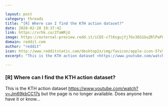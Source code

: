 ```yaml
---

layout: post
category: threads
title: "[R] Where can I find the KTH action dataset?"
date: 2020-02-28 19:37:42
link: https://vrhk.co/2TaWRjU
image: https://external-preview.redd.it/iCDI-c7lKsgujYj7Gv3EG1GuZRlPaP8_SPhYjr0he4s.jpg?width=480&height=251.308900524&auto=webp&crop=480:251.308900524,smart&s=9128bdd6ee678558b2a3997ea92eaacad744464e
domain: reddit.com
author: "reddit"
icon: http://www.redditstatic.com/desktop2x/img/favicon/apple-icon-57x57.png
excerpt: "This is the KTH action dataset <https://www.youtube.com/watch?v=Jm69kbCC17s> but the page is no longer available. Does anyone here have it or know..."

---
```


### [R] Where can I find the KTH action dataset?

This is the KTH action dataset <https://www.youtube.com/watch?v=Jm69kbCC17s> but the page is no longer available. Does anyone here have it or know...